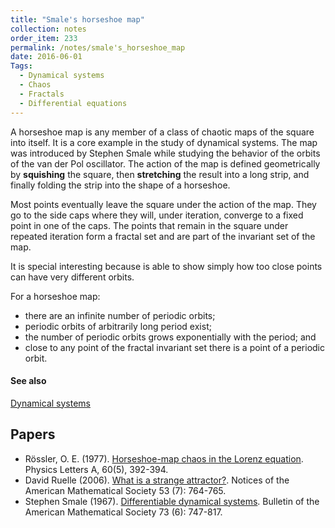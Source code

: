 ```yaml
---
title: "Smale's horseshoe map"
collection: notes
order_item: 233
permalink: /notes/smale's_horseshoe_map
date: 2016-06-01
Tags:
  - Dynamical systems
  - Chaos
  - Fractals
  - Differential equations
---
```


A horseshoe map is any member of a class of chaotic maps of the square into itself. It is a core example in the study of dynamical systems. The map was introduced by Stephen Smale while studying the behavior of the orbits of the van der Pol oscillator. The action of the map is defined geometrically by **squishing** the square, then **stretching** the result into a long strip, and finally folding the strip into the shape of a horseshoe.

Most points eventually leave the square under the action of the map. They go to the side caps where they will, under iteration, converge to a fixed point in one of the caps. The points that remain in the square under repeated iteration form a fractal set and are part of the invariant set of the map.

It is special interesting because is able to show simply how too close points can have very different orbits.

For a horseshoe map:
* there are an infinite number of periodic orbits;
* periodic orbits of arbitrarily long period exist;
* the number of periodic orbits grows exponentially with the period; and
* close to any point of the fractal invariant set there is a point of a periodic orbit.


#### See also
[Dynamical systems](/notes/dynamical_systems)




## Papers
* Rössler, O. E. (1977). [Horseshoe-map chaos in the Lorenz equation](http://www.sciencedirect.com/science/article/pii/0375960177900299). Physics Letters A, 60(5), 392-394.
* David Ruelle (2006). [What is a strange attractor?](http://www.ams.org/notices/200607/what-is-ruelle.pdf). Notices of the American Mathematical Society 53 (7): 764-765.
* Stephen Smale (1967). [Differentiable dynamical systems](http://www.ams.org/bull/1967-73-06/S0002-9904-1967-11798-1/S0002-9904-1967-11798-1.pdf). Bulletin of the American Mathematical Society 73 (6): 747-817.




